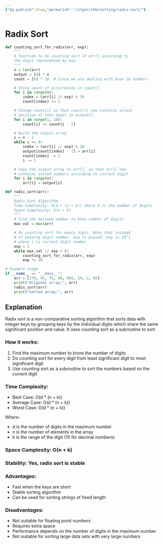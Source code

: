 ```yaml
---
{"dg-publish":true,"permalink":"/algorithm/sorting/radix-sort/"}
---
```



# Radix Sort

```python
def counting_sort_for_radix(arr, exp):
    """
    A function to do counting sort of arr[] according to
    the digit represented by exp.
    """
    n = len(arr)
    output = [0] * n
    count = [0] * 10  # Since we are dealing with base 10 numbers

    # Store count of occurrences in count[]
    for i in range(n):
        index = (arr[i] // exp) % 10
        count[index] += 1

    # Change count[i] so that count[i] now contains actual
    # position of this digit in output[]
    for i in range(1, 10):
        count[i] += count[i - 1]

    # Build the output array
    i = n - 1
    while i >= 0:
        index = (arr[i] // exp) % 10
        output[count[index] - 1] = arr[i]
        count[index] -= 1
        i -= 1

    # Copy the output array to arr[], so that arr[] now
    # contains sorted numbers according to current digit
    for i in range(n):
        arr[i] = output[i]

def radix_sort(arr):
    """
    Radix Sort Algorithm
    Time Complexity: O(d * (n + k)) where d is the number of digits
    Space Complexity: O(n + k)
    """
    # Find the maximum number to know number of digits
    max_val = max(arr)

    # Do counting sort for every digit. Note that instead
    # of passing digit number, exp is passed. exp is 10^i
    # where i is current digit number
    exp = 1
    while max_val // exp > 0:
        counting_sort_for_radix(arr, exp)
        exp *= 10

# Example usage
if __name__ == "__main__":
    arr = [170, 45, 75, 90, 802, 24, 2, 66]
    print("Original array:", arr)
    radix_sort(arr)
    print("Sorted array:", arr)
```

## Explanation
Radix sort is a non-comparative sorting algorithm that sorts data with integer keys by grouping keys by the individual digits which share the same significant position and value. It uses counting sort as a subroutine to sort.

### How it works:
1. Find the maximum number to know the number of digits
2. Do counting sort for every digit from least significant digit to most significant digit
3. Use counting sort as a subroutine to sort the numbers based on the current digit

### Time Complexity:
- Best Case: O(d * (n + k))
- Average Case: O(d * (n + k))
- Worst Case: O(d * (n + k))

Where:
- d is the number of digits in the maximum number
- n is the number of elements in the array
- k is the range of the digit (10 for decimal numbers)

### Space Complexity: O(n + k)

### Stability: Yes, radix sort is stable

### Advantages:
- Fast when the keys are short
- Stable sorting algorithm
- Can be used for sorting strings of fixed length

### Disadvantages:
- Not suitable for floating point numbers
- Requires extra space
- Performance depends on the number of digits in the maximum number
- Not suitable for sorting large data sets with very large numbers
